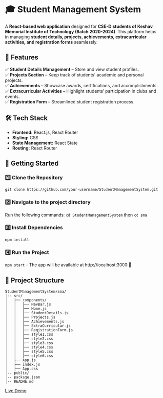 # 🎓 Student Management System  

A **React-based web application** designed for **CSE-D students of Keshav Memorial Institute of Technology (Batch 2020-2024)**. This platform helps in managing **student details, projects, achievements, extracurricular activities, and registration forms** seamlessly.  

## 🌟 Features  
✅ **Student Details Management** – Store and view student profiles.  
✅ **Projects Section** – Keep track of students' academic and personal projects.  
✅ **Achievements** – Showcase awards, certifications, and accomplishments.  
✅ **Extracurricular Activities** – Highlight students’ participation in clubs and events.  
✅ **Registration Form** – Streamlined student registration process.  

## 🛠️ Tech Stack  
- **Frontend:** React.js, React Router  
- **Styling:** CSS  
- **State Management:** React State  
- **Routing:** React Router  

## 🚀 Getting Started  

### 1️⃣ Clone the Repository
`git clone https://github.com/your-username/StudentManagementSystem.git`
### 2️⃣ Navigate to the project directory
Run the following commands: `cd StudentManagementSystem` then `cd sma`
### 3️⃣ Install Dependencies
`npm install`
### 4️⃣ Run the Project
`npm start` - The app will be available at http://localhost:3000 🚀

## 📂 Project Structure
```
StudentManagementSystem/sma/
│-- src/
│   ├── components/
│   │   ├── NavBar.js
│   │   ├── Home.js
│   │   ├── StudentDetails.js
│   │   ├── Projects.js
│   │   ├── Achievements.js
│   │   ├── ExtraCurricular.js
│   │   ├── RegistrationForm.js
│   │   ├── style1.css
│   │   ├── style2.css
│   │   ├── style3.css
│   │   ├── style4.css
│   │   ├── style5.css
│   │   ├── style6.css
│   ├── App.js
│   ├── index.js
│   ├── App.css
│-- public/
│-- package.json
│-- README.md
```


[Live Demo](https://csed20-24.netlify.app) 
